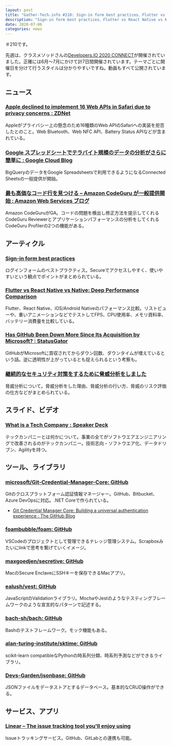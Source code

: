 ```yaml
---
layout: post
title: "Gather-Tech.info #210: Sign-in form best practices、Flutter vs React Native vs Native: Deep Performance Comparison など"
description: "Sign-in form best practices、Flutter vs React Native vs Native: Deep Performance Comparison など"
date: 2020-07-06
categories: news
---
```


＃210です。

先週は、クラスメソッドさんの[Developers.IO 2020 CONNECT](https://classmethod.jp/m/devio_2020_connect/)が開催されていました。正確には6月～7月にかけて計7日間開催されています。テーマごとに開催日を分けて行うスタイルは分かりやすいですね。動画もすべて公開されています。

## ニュース

### [Apple declined to implement 16 Web APIs in Safari due to privacy concerns : ZDNet](https://www.zdnet.com/article/apple-declined-to-implement-16-web-apis-in-safari-due-to-privacy-concerns/)

Appleがプライバシー上の懸念のため16種類のWeb APIのSafariへの実装を拒否したとのこと。Web Bluetooth、Web NFC API、Battery Status APIなどが含まれている。

### [Google スプレッドシートでテラバイト規模のデータの分析がさらに簡単に : Google Cloud Blog](https://cloud.google.com/blog/ja/products/g-suite/connected-sheets-is-generally-available)

BigQueryのデータをGoogle Spreadsheetsで利用できるようになるConnected Sheetsの一般提供が開始。

### [最も高価なコード行を見つける – Amazon CodeGuru が一般提供開始 : Amazon Web Services ブログ](https://aws.amazon.com/jp/blogs/news/find-your-most-expensive-lines-of-code-amazon-codeguru-is-now-generally-available/)

Amazon CodeGuruがGA。コードの問題を検出し修正方法を提示してくれるCodeGuru Reviewerとアプリケーションパフォーマンスの分析をしてくれるCodeGuru Profilerの2つの機能がある。

## アーティクル

### [Sign-in form best practices](https://web.dev/sign-in-form-best-practices/)

ログインフォームのベストプラクティス。Secureでアクセスしやすく、使いやすいという観点でポイントがまとめられている。

### [Flutter vs React Native vs Native: Deep Performance Comparison](https://medium.com/swlh/flutter-vs-react-native-vs-native-deep-performance-comparison-990b90c11433)

Flutter、React Native、iOS/Android Nativeのパフォーマンス比較。リストビューや、重いアニメーションなどでテストしてFPS、CPU使用率、メモリ資料率、バッテリー消費量を比較している。

### [Has GitHub Been Down More Since Its Acquisition by Microsoft? : StatusGator](https://nimbleindustries.io/2020/06/04/has-github-been-down-more-since-its-acquisition-by-microsoft/)

GitHubがMicrosoftに買収されてからダウン回数、ダウンタイムが増えているという話。逆に透明性が上がっているとも捉えられるという考察も。

### [継続的なセキュリティ対策をするために脅威分析をしました](https://tech.plaid.co.jp/threat-analysis/)

脅威分析について。脅威分析をした理由、脅威分析の行い方、脅威のリスク評価の仕方などがまとめられている。

## スライド、ビデオ

### [What is a Tech Company : Speaker Deck](https://speakerdeck.com/ymatsuwitter/what-is-a-tech-company)

テックカンパニーとは何かについて。事業の全てがソフトウエアエンジニアリングで改善されるのがテックカンパニー。技術志向・ソフトウエア化、データドリブン、Agilityを持つ。

## ツール、ライブラリ

### [microsoft/Git-Credential-Manager-Core: GitHub](https://github.com/microsoft/Git-Credential-Manager-Core)

Gitのクロスプラットフォーム認証情報マネージャー。GitHub、Bitbucket、Azure DevOpsに対応。.NET Coreで作られている。

- [Git Credential Manager Core: Building a universal authentication experience : The GitHub Blog](https://github.blog/2020-07-02-git-credential-manager-core-building-a-universal-authentication-experience/)

### [foambubble/foam: GitHub](https://github.com/foambubble/foam)

VSCodeのプロジェクトとして管理できるナレッジ管理システム。Scrapboxみたいにlinkで思考を繋げていくイメージ。

### [maxgoedjen/secretive: GitHub](https://github.com/maxgoedjen/secretive)

MacのSecure EnclaveにSSHキーを保存できるMacアプリ。

### [ealush/vest: GitHub](https://github.com/ealush/vest)

JavaScriptのValidationライブラリ。MochaやJestのようなテスティングフレームワークのような宣言的なパターンで記述する。

### [bach-sh/bach: GitHub](https://github.com/bach-sh/bach)

Bashのテストフレームワーク。モック機能もある。

### [alan-turing-institute/sktime: GitHub](https://github.com/alan-turing-institute/sktime)

scikit-learn compatibleなPythonの時系列分類、時系列予測などができるライブラリ。

### [Devs-Garden/jsonbase: GitHub](https://github.com/Devs-Garden/jsonbase)

JSONファイルをデータストアとするデータベース。基本的なCRUD操作ができる。

## サービス、アプリ

### [Linear – The issue tracking tool you'll enjoy using](https://linear.app/)

Issueトラッキングサービス。GitHub、GitLabとの連携も可能。
